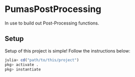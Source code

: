 # PumasPostProcessing

In use to build out Post-Processing functions. 

## Setup

Setup of this project is simple! Follow the instructions below:

```julia
julia> cd("path/to/this/project")
pkg> activate .
pkg> instantiate
```
